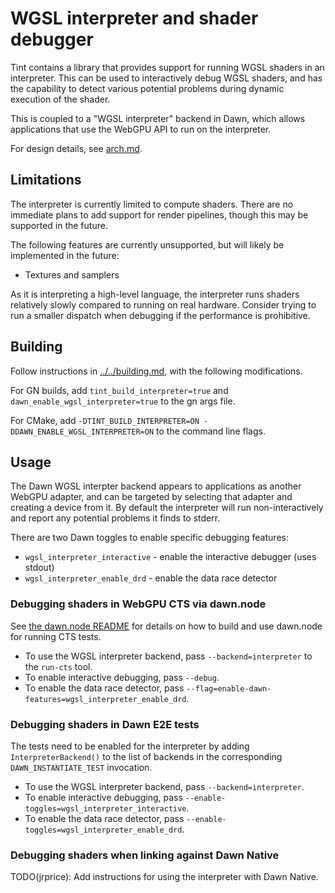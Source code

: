 # WGSL interpreter and shader debugger

Tint contains a library that provides support for running WGSL shaders in an
interpreter. This can be used to interactively debug WGSL shaders, and has the
capability to detect various potential problems during dynamic execution of the
shader.

This is coupled to a "WGSL interpreter" backend in Dawn, which allows
applications that use the WebGPU API to run on the interpreter.

For design details, see [arch.md](arch.md).

## Limitations

The interpreter is currently limited to compute shaders.
There are no immediate plans to add support for render pipelines, though this
may be supported in the future.

The following features are currently unsupported, but will likely be implemented
in the future:
- Textures and samplers

As it is interpreting a high-level language, the interpreter runs shaders
relatively slowly compared to running on real hardware. Consider trying to run
a smaller dispatch when debugging if the performance is prohibitive.

## Building

Follow instructions in [../../building.md](../../building.md), with the
following modifications.

For GN builds, add `tint_build_interpreter=true` and
`dawn_enable_wgsl_interpreter=true` to the gn args file.

For CMake, add `-DTINT_BUILD_INTERPRETER=ON -DDAWN_ENABLE_WGSL_INTERPRETER=ON`
to the command line flags.

## Usage

The Dawn WGSL interpter backend appears to applications as another WebGPU
adapter, and can be targeted by selecting that adapter and creating a device
from it. By default the interpreter will run non-interactively and report any
potential problems it finds to stderr.

There are two Dawn toggles to enable specific debugging features:
- `wgsl_interpreter_interactive` - enable the interactive debugger (uses stdout)
- `wgsl_interpreter_enable_drd` - enable the data race detector

### Debugging shaders in WebGPU CTS via dawn.node

See [the dawn.node README](../../../src/dawn/node/README.md) for details on how
to build and use dawn.node for running CTS tests.

* To use the WGSL interpreter backend, pass `--backend=interpreter` to the
  `run-cts` tool.
* To enable interactive debugging, pass `--debug`.
* To enable the data race detector, pass
  `--flag=enable-dawn-features=wgsl_interpreter_enable_drd`.

### Debugging shaders in Dawn E2E tests

The tests need to be enabled for the interpreter by adding
`InterpreterBackend()` to the list of backends in the corresponding
`DAWN_INSTANTIATE_TEST` invocation.

* To use the WGSL interpreter backend, pass `--backend=interpreter`.
* To enable interactive debugging, pass
  `--enable-toggles=wgsl_interpreter_interactive`.
* To enable the data race detector, pass
  `--enable-toggles=wgsl_interpreter_enable_drd`.

### Debugging shaders when linking against Dawn Native

TODO(jrprice): Add instructions for using the interpreter with Dawn Native.
